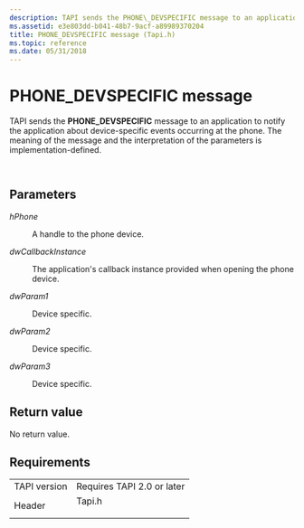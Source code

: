 ```yaml
---
description: TAPI sends the PHONE\_DEVSPECIFIC message to an application to notify the application about device-specific events occurring at the phone. The meaning of the message and the interpretation of the parameters is implementation-defined.
ms.assetid: e3e803dd-b041-48b7-9acf-a89989370204
title: PHONE_DEVSPECIFIC message (Tapi.h)
ms.topic: reference
ms.date: 05/31/2018
---
```


# PHONE\_DEVSPECIFIC message

TAPI sends the **PHONE\_DEVSPECIFIC** message to an application to notify the application about device-specific events occurring at the phone. The meaning of the message and the interpretation of the parameters is implementation-defined.


```C++
            
```



## Parameters

<dl> <dt>

*hPhone* 
</dt> <dd>

A handle to the phone device.

</dd> <dt>

*dwCallbackInstance* 
</dt> <dd>

The application's callback instance provided when opening the phone device.

</dd> <dt>

*dwParam1* 
</dt> <dd>

Device specific.

</dd> <dt>

*dwParam2* 
</dt> <dd>

Device specific.

</dd> <dt>

*dwParam3* 
</dt> <dd>

Device specific.

</dd> </dl>

## Return value

No return value.

## Requirements



|                         |                                                                                   |
|-------------------------|-----------------------------------------------------------------------------------|
| TAPI version<br/> | Requires TAPI 2.0 or later<br/>                                             |
| Header<br/>       | <dl> <dt>Tapi.h</dt> </dl> |



 

 




